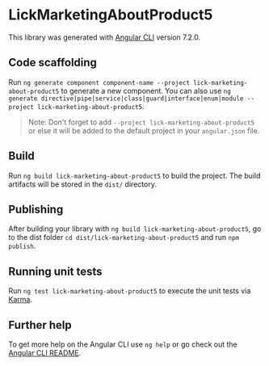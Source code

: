 # LickMarketingAboutProduct5

This library was generated with [Angular CLI](https://github.com/angular/angular-cli) version 7.2.0.

## Code scaffolding

Run `ng generate component component-name --project lick-marketing-about-product5` to generate a new component. You can also use `ng generate directive|pipe|service|class|guard|interface|enum|module --project lick-marketing-about-product5`.
> Note: Don't forget to add `--project lick-marketing-about-product5` or else it will be added to the default project in your `angular.json` file. 

## Build

Run `ng build lick-marketing-about-product5` to build the project. The build artifacts will be stored in the `dist/` directory.

## Publishing

After building your library with `ng build lick-marketing-about-product5`, go to the dist folder `cd dist/lick-marketing-about-product5` and run `npm publish`.

## Running unit tests

Run `ng test lick-marketing-about-product5` to execute the unit tests via [Karma](https://karma-runner.github.io).

## Further help

To get more help on the Angular CLI use `ng help` or go check out the [Angular CLI README](https://github.com/angular/angular-cli/blob/master/README.md).
